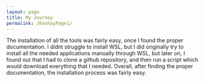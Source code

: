 ```yaml
---
layout: page
title: My Journey
permalink: /KanhayPage1/
---
```

The installation of all the tools was fairly easy, once I found the proper documentation. I didnt struggle to install WSL, but I did originally try to install all the needed applications manually through WSL, but later on, I found out that I had to clone a github repository, and then run a script which would download everything that I needed. Overall, after finding the proper documentation, the installation process was fairly easy.
